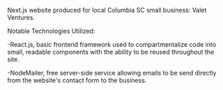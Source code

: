 Next.js website produced for local Columbia SC small business: Valet Ventures.

Notable Technologies Utilized: 

-React.js, basic frontend framework used to compartmentalize code into small, readable components with the ability to be reused throughout the site.

-NodeMailer, free server-side service allowing emails to be send directly from the website's contact form to the business.

